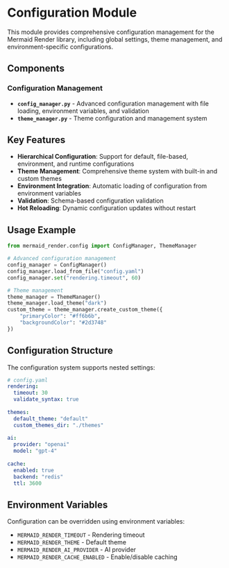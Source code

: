 # Configuration Module

This module provides comprehensive configuration management for the Mermaid Render library, including global settings, theme management, and environment-specific configurations.

## Components

### Configuration Management
- **`config_manager.py`** - Advanced configuration management with file loading, environment variables, and validation
- **`theme_manager.py`** - Theme configuration and management system

## Key Features

- **Hierarchical Configuration**: Support for default, file-based, environment, and runtime configurations
- **Theme Management**: Comprehensive theme system with built-in and custom themes
- **Environment Integration**: Automatic loading of configuration from environment variables
- **Validation**: Schema-based configuration validation
- **Hot Reloading**: Dynamic configuration updates without restart

## Usage Example

```python
from mermaid_render.config import ConfigManager, ThemeManager

# Advanced configuration management
config_manager = ConfigManager()
config_manager.load_from_file("config.yaml")
config_manager.set("rendering.timeout", 60)

# Theme management
theme_manager = ThemeManager()
theme_manager.load_theme("dark")
custom_theme = theme_manager.create_custom_theme({
    "primaryColor": "#ff6b6b",
    "backgroundColor": "#2d3748"
})
```

## Configuration Structure

The configuration system supports nested settings:

```yaml
# config.yaml
rendering:
  timeout: 30
  validate_syntax: true
  
themes:
  default_theme: "default"
  custom_themes_dir: "./themes"
  
ai:
  provider: "openai"
  model: "gpt-4"
  
cache:
  enabled: true
  backend: "redis"
  ttl: 3600
```

## Environment Variables

Configuration can be overridden using environment variables:
- `MERMAID_RENDER_TIMEOUT` - Rendering timeout
- `MERMAID_RENDER_THEME` - Default theme
- `MERMAID_RENDER_AI_PROVIDER` - AI provider
- `MERMAID_RENDER_CACHE_ENABLED` - Enable/disable caching
